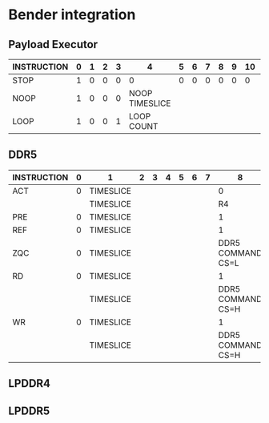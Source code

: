 # Bender integration



## Payload Executor

<center>

| INSTRUCTION | 0   | 1   | 2   | 3   | 4              | 5   | 6   | 7   | 8   | 9   | 10  | 11  | 12  | 13  | 14  | 15  | 16  | 17  | 18  | 19  | 20        | 21  | 22  | 23  | 24  | 25  | 26  | 27  | 28  | 29  | 30  | 31  |
| ----------- | --- | --- | --- | --- | -------------- | --- | --- | --- | --- | --- | --- | --- | --- | --- | --- | --- | --- | --- | --- | --- | --------- | --- | --- | --- | --- | --- | --- | --- | --- | --- | --- | --- |
| STOP        | 1   | 0   | 0   | 0   | 0              | 0   | 0   | 0   | 0   | 0   | 0   | 0   | 0   | 0   | 0   | 0   | 0   | 0   | 0   | 0   | 0         | 0   | 0   | 0   | 0   | 0   | 0   | 0   | 0   | 0   | 0   | 0   |
| NOOP        | 1   | 0   | 0   | 0   | NOOP TIMESLICE |     |     |     |     |     |     |     |     |     |     |     |     |     |     |     |           |     |     |     |     |     |     |     |     |     |     |     |
| LOOP        | 1   | 0   | 0   | 1   | LOOP COUNT     |     |     |     |     |     |     |     |     |     |     |     |     |     |     |     | LOOP JUMP |     |     |     |     |     |     |     |     |     |     |     |

</center>

## DDR5

<center>

| INSTRUCTION | 0   | 1         | 2   | 3   | 4   | 5   | 6   | 7   | 8                 | 9   | 10  | 11  | 12  | 13   | 14  | 15  | 16  | 17  | 18  | 19   | 20   | 21       | 22  | 23  | 24  | 25  | 26  | 27  | 28  | 29  | 30  | 31  |
| ----------- | --- | --------- | --- | --- | --- | --- | --- | --- | ----------------- | --- | --- | --- | --- | ---- | --- | --- | --- | --- | --- | ---- | ---- | -------- | --- | --- | --- | --- | --- | --- | --- | --- | --- | --- |
| ACT         | 0   | TIMESLICE |     |     |     |     |     |     | 0                 | 0   | R0  | R1  | R2  | R3   | BA0 | BA1 | BG0 | BG1 | BG2 | CID0 | CID1 | CID2     | X   | X   | X   | X   | X   | X   | X   | X   | X   | X   |
|             |     | TIMESLICE |     |     |     |     |     |     | R4                | R5  | R6  | R7  | R8  | R9   | R10 | R11 | R12 | R13 | R14 | R15  | R16  | CID3/R17 | X   | X   | X   | X   | X   | X   | X   | X   | X   | X   |
| PRE         | 0   | TIMESLICE |     |     |     |     |     |     | 1                 | 1   | 0   | 1   | 1   | CID3 | BA0 | BA1 | BG0 | BG1 | BG2 | CID0 | CID1 | CID2     | X   | X   | X   | X   | X   | X   | X   | X   | X   | X   |
| REF         | 0   | TIMESLICE |     |     |     |     |     |     | 1                 | 1   | 0   | 0   | 1   |      |     |     |     |     |     |      |      |          | X   | X   | X   | X   | X   | X   | X   | X   | X   | X   |
| ZQC         | 0   | TIMESLICE |     |     |     |     |     |     | DDR5 COMMAND CS=L |     |     |     |     |      |     |     |     |     |     |      |      |          | X   | X   | X   | X   | X   | X   | X   | X   | X   | X   |
| RD          | 0   | TIMESLICE |     |     |     |     |     |     | 1                 | 0   | 1   | 1   | 1   |      |     |     |     |     |     |      |      |          | X   | X   | X   | X   | X   | X   | X   | X   | X   | X   |
|             |     | TIMESLICE |     |     |     |     |     |     | DDR5 COMMAND CS=H |     |     |     |     |      |     |     |     |     |     |      |      |          | X   | X   | X   | X   | X   | X   | X   | X   | X   | X   |
| WR          | 0   | TIMESLICE |     |     |     |     |     |     | 1                 | 0   | 1   | 1   | 0   |      |     |     |     |     |     |      |      |          | X   | X   | X   | X   | X   | X   | X   | X   | X   | X   |
|             |     | TIMESLICE |     |     |     |     |     |     | DDR5 COMMAND CS=H |     |     |     |     |      |     |     |     |     |     |      |      |          | X   | X   | X   | X   | X   | X   | X   | X   | X   | X   |

</center>

## LPDDR4


## LPDDR5

